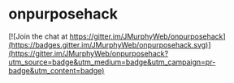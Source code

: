 # onpurposehack

[![Join the chat at https://gitter.im/JMurphyWeb/onpurposehack](https://badges.gitter.im/JMurphyWeb/onpurposehack.svg)](https://gitter.im/JMurphyWeb/onpurposehack?utm_source=badge&utm_medium=badge&utm_campaign=pr-badge&utm_content=badge)